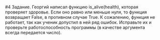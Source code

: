 #4 Задание.
Георгий написал функцию is_alive(health), которая проверяет здоровье.
Если оно равно или меньше нуля, то функция возвращает False, в противном случае True.
К сожалению, функция не работает, так как ученик допустил в ней ряд ошибок.
Исправьте их и проверьте работоспособность программы (в качестве аргумента всегда передается число).